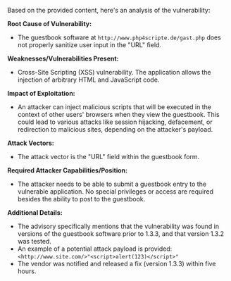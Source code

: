 Based on the provided content, here's an analysis of the vulnerability:

**Root Cause of Vulnerability:**
- The guestbook software at `http://www.php4scripte.de/gast.php` does not properly sanitize user input in the "URL" field.

**Weaknesses/Vulnerabilities Present:**
- Cross-Site Scripting (XSS) vulnerability. The application allows the injection of arbitrary HTML and JavaScript code.

**Impact of Exploitation:**
- An attacker can inject malicious scripts that will be executed in the context of other users' browsers when they view the guestbook. This could lead to various attacks like session hijacking, defacement, or redirection to malicious sites, depending on the attacker's payload.

**Attack Vectors:**
- The attack vector is the "URL" field within the guestbook form.

**Required Attacker Capabilities/Position:**
- The attacker needs to be able to submit a guestbook entry to the vulnerable application. No special privileges or access are required besides the ability to post to the guestbook.

**Additional Details:**
- The advisory specifically mentions that the vulnerability was found in versions of the guestbook software prior to 1.3.3, and that version 1.3.2 was tested.
- An example of a potential attack payload is provided: `<http://www.site.com/>"<script>alert(123)</script>"`
- The vendor was notified and released a fix (version 1.3.3) within five hours.
